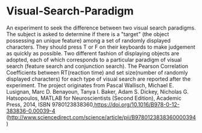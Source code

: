 # Visual-Search-Paradigm
An experiment to seek the difference between two visual search paradigms.
The subject is asked to determine if there is a "target" (the object possessing an unique feature) among a set of randomly displayed characters. They should press T or F on their keyboards to make judgement  as quickly as possible. Two different fashion of displaying objects are adopted, each of which corresponds to a particular paradigm of visual search (feature search and conjunction search). The Pearson Correlation Coefficients between RT(reaction time) and set size(number of randomly displayed characters) for each type of visual search are reported after the experiment.
The project originates from Pascal Wallisch, Michael E. Lusignan, Marc D. Benayoun, Tanya I. Baker, Adam S. Dickey, Nicholas G. Hatsopoulos, MATLAB for Neuroscientists (Second Edition), Academic Press, 2014, ISBN 9780123838360,https://doi.org/10.1016/B978-0-12-383836-0.00039-4 (http://www.sciencedirect.com/science/article/pii/B9780123838360000394)
